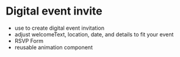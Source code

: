 # Digital event invite
- use to create digital event invitation
- adjust welcomeText, location, date, and details to fit your event
- RSVP Form
- reusable animation component